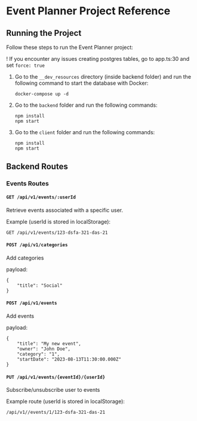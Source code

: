# Event Planner Project Reference

## Running the Project

Follow these steps to run the Event Planner project:

! If you encounter any issues creating postgres tables, go to app.ts:30 and set ```force: true ```

1. Go to the `__dev_resources` directory (inside backend folder) and run the following command to start the database with Docker:

    ```
    docker-compose up -d
    ```

2. Go to the `backend` folder and run the following commands:

    ```
    npm install
    npm start
    ```

3. Go to the `client` folder and run the following commands:

    ```
    npm install
    npm start
    ```

## Backend Routes

### Events Routes

#### `GET /api/v1/events/:userId`

Retrieve events associated with a specific user.

Example (userId is stored in localStorage):
```
GET /api/v1/events/123-dsfa-321-das-21
```

#### `POST /api/v1/categories`

Add categories

payload:
```
{
    "title": "Social"
}
```


#### `POST /api/v1/events`

Add events

payload:
```
{
    "title": "My new event",
    "owner": "John Doe",
    "category": "1",
    "startDate": "2023-08-13T11:30:00.000Z"
}
```

#### `PUT /api/v1/events/{eventId}/{userId}`

Subscribe/unsubscribe user to events

Example route (userId is stored in localStorage):
```
/api/v1//events/1/123-dsfa-321-das-21
```

